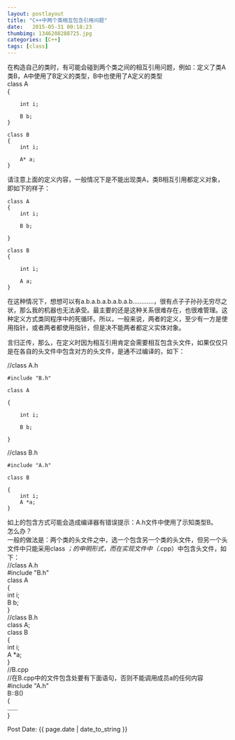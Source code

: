 ```yaml
---  
layout: postlayout  
title: "C++中两个类相互包含引用问题"  
date:   2015-05-31 00:18:23   
thumbimg: 1346208288725.jpg  
categories: [C++]  
tags: [class]  
---  
```

  
在构造自己的类时，有可能会碰到两个类之间的相互引用问题，例如：定义了类A类B，A中使用了B定义的类型，B中也使用了A定义的类型  
	class A  
	{  		
		int i;  		
		B b;  
	}    
	class B  
	{ 
		int i;    
		A* a;  	}      
请注意上面的定义内容，一般情况下是不能出现类A，类B相互引用都定义对象，即如下的样子：    
	class A  
	{  		int i;  	
		B b;  	  
	}    
	class B    
	{    
		int i;    
		A a;  
	}    
在这种情况下，想想可以有a.b.a.b.a.b.a.b.a.b&hellip;&hellip;&hellip;&hellip;，很有点子子孙孙无穷尽之状，那么我的机器也无法承受。最主要的还是这种关系很难存在，也很难管理。这种定义方式类同程序中的死循环。所以，一般来说，两者的定义，至少有一方是使用指针，或者两者都使用指针，但是决不能两者都定义实体对象。    
言归正传，那么，在定义时因为相互引用肯定会需要相互包含头文件，如果仅仅只是在各自的头文件中包含对方的头文件，是通不过编译的，如下：    
//class A.h    
	#include "B.h"    
	class A    
	{    
		int i;    
		B b;    
	}    
//class B.h    
	#include "A.h"    
	class B    
	{  
		int i;  
		A *a;  
	}  
如上的包含方式可能会造成编译器有错误提示：A.h文件中使用了示知类型B。  
怎么办？  
一般的做法是：两个类的头文件之中，选一个包含另一个类的头文件，但另一个头文件中只能采用class *；的申明形式，而在实现文件中（*.cpp）中包含头文件，如下：  
//class A.h  
	#include "B.h"  
	class A  
	{  
		int i;  
		B b;  
	}  
//class B.h  
	class A;  
	class B  
	{  
		int i;  
		A *a;  
	}  
//B.cpp  
//在B.cpp中的文件包含处要有下面语句，否则不能调用成员a的任何内容  
	#include "A.h"  
	B::B()  
	{  
		&hellip;&hellip;  
	}  
  
Post Date: {{ page.date | date_to_string }}